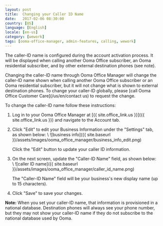 ```yaml
---
layout: post
title:  Changing your Caller ID Name
date:   2017-02-06 08:30:00
country: [US]
language: [English]
locale: [en-us]
category: [wework]
tags: [ooma-office-manager, admin-features, calling, wework]
---
```


The caller-ID name is configured during the account activation process. It will be displayed when calling another Ooma Office subscriber, an Ooma residential subscriber, and by other external destination phones (see note).

Changing the caller-ID name through Ooma Office Manager will change the caller-ID name shown when calling another Ooma Office subscriber or an Ooma residential subscriber, but it will not change what is shown to external destination phones. To change your caller-ID globally, please [call Ooma Office Customer Care](/us/en/contact us) to request the change.

To change the caller-ID name follow these instructions:

1. Log in to your Ooma Office Manager at [{{ site.office_link.us }}]({{ site.office_link.us }}) and navigate to the Account tab.
2. Click "Edit" to edit your Business Information under the "Settings" tab, as shown below: \\
   ![business info]({{ site.baseurl }}/assets/images/ooma_office_manager/business_info_edit.png)

   Click the "Edit" button to update your caller ID information.
3. On the next screen, update the "Caller-ID Name" field, as shown below: \\
   ![caller ID name]({{ site.baseurl }}/assets/images/ooma_office_manager/caller_id_name.png)

   The "Caller-ID Name" field will be your business's new display name (up to 15 characters).
4. Click "Save" to save your changes.

**Note:** When you set your caller-ID name, that information is provisioned in a national database. Destination phones will always see your phone number, but they may not show your caller-ID name if they do not subscribe to the national database used by Ooma.
